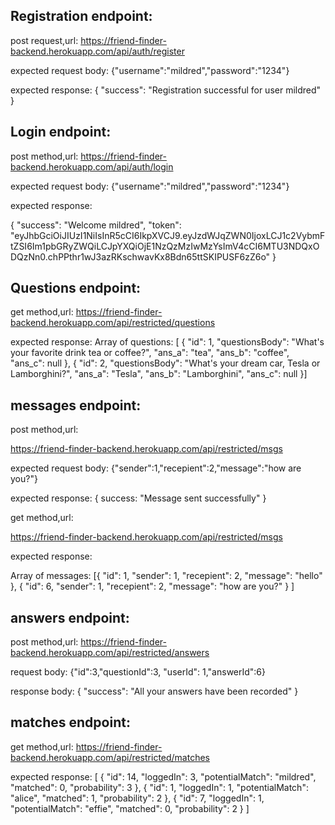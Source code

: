 ## Registration endpoint:

post request,url:
https://friend-finder-backend.herokuapp.com/api/auth/register

expected request body: 
{"username":"mildred","password":"1234"}

expected response:
{
  "success": "Registration successful for user mildred"
}

## Login endpoint:

post method,url:
https://friend-finder-backend.herokuapp.com/api/auth/login

expected request body:
{"username":"mildred","password":"1234"}

expected response: 

{
  "success": "Welcome mildred",
  "token": "eyJhbGciOiJIUzI1NiIsInR5cCI6IkpXVCJ9.eyJzdWJqZWN0IjoxLCJ1c2VybmFtZSI6Im1pbGRyZWQiLCJpYXQiOjE1NzQzMzIwMzYsImV4cCI6MTU3NDQxODQzNn0.chPPthr1wJ3azRKschwavKx8Bdn65ttSKIPUSF6zZ6o"
}



## Questions endpoint: 
get method,url:
https://friend-finder-backend.herokuapp.com/api/restricted/questions

expected response: 
Array of questions: 
[
  {
    "id": 1,
    "questionsBody": "What's your favorite drink tea or coffee?",
    "ans_a": "tea",
    "ans_b": "coffee",
    "ans_c": null
  },
  {
    "id": 2,
    "questionsBody": "What's your dream car, Tesla or Lamborghini?",
    "ans_a": "Tesla",
    "ans_b": "Lamborghini",
    "ans_c": null
  }]

## messages endpoint:

post method,url:

https://friend-finder-backend.herokuapp.com/api/restricted/msgs

expected request body: 
{"sender":1,"recepient":2,"message":"how are you?"}

expected response:
{ success: "Message sent successfully" }

get method,url:

https://friend-finder-backend.herokuapp.com/api/restricted/msgs

 expected response:

 Array of messages: 
   [{
    "id": 1,
    "sender": 1,
    "recepient": 2,
    "message": "hello"
  },
  {
    "id": 6,
    "sender": 1,
    "recepient": 2,
    "message": "how are you?"
  }
]

## answers endpoint:

post method,url:
https://friend-finder-backend.herokuapp.com/api/restricted/answers

request body: 
{"id":3,"questionId":3, "userId": 1,"answerId":6}

response body: 
{
  "success": "All your answers have been recorded"
}


## matches endpoint: 

get method,url:
https://friend-finder-backend.herokuapp.com/api/restricted/matches

expected response: 
[
  {
    "id": 14,
    "loggedIn": 3,
    "potentialMatch": "mildred",
    "matched": 0,
    "probability": 3
  },
  {
    "id": 1,
    "loggedIn": 1,
    "potentialMatch": "alice",
    "matched": 1,
    "probability": 2
  },
  {
    "id": 7,
    "loggedIn": 1,
    "potentialMatch": "effie",
    "matched": 0,
    "probability": 2
  }
]






